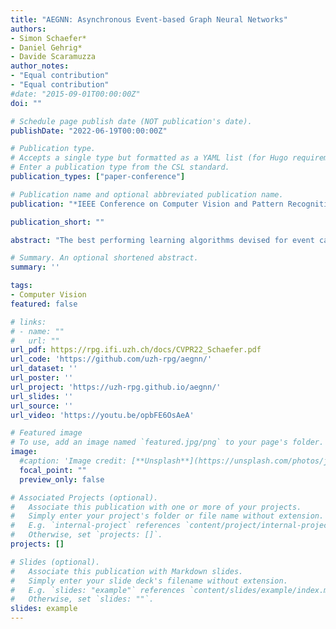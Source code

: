 ```yaml
---
title: "AEGNN: Asynchronous Event-based Graph Neural Networks"
authors:
- Simon Schaefer*
- Daniel Gehrig*
- Davide Scaramuzza
author_notes:
- "Equal contribution"
- "Equal contribution"
#date: "2015-09-01T00:00:00Z"
doi: ""

# Schedule page publish date (NOT publication's date).
publishDate: "2022-06-19T00:00:00Z"

# Publication type.
# Accepts a single type but formatted as a YAML list (for Hugo requirements).
# Enter a publication type from the CSL standard.
publication_types: ["paper-conference"]

# Publication name and optional abbreviated publication name.
publication: "*IEEE Conference on Computer Vision and Pattern Recognition (CVPR)*"

publication_short: ""

abstract: "The best performing learning algorithms devised for event cameras work by first converting events into dense representations that are then processed using standard CNNs. However, these steps discard both the sparsity and high temporal resolution of events, leading to high computational burden and latency. For this reason, recent works have adopted Graph Neural Networks (GNNs), which process events as “static” spatio-temporal graphs, which are inherently ”sparse”. We take this trend one step further by introducing Asynchronous, Event-based Graph Neural Networks (AEGNNs), a novel event-processing paradigm that generalizes standard GNNs to process events as 'evolving' spatio-temporal graphs. AEGNNs follow efficient update rules that restrict recomputation of network activations only to the nodes affected by each new event, thereby significantly reducing both computation and latency for event- by-event processing. AEGNNs are easily trained on synchronous inputs and can be converted to efficient, ”asynchronous” networks at test time. We thoroughly validate our method on object classification and detection tasks, where we show an up to a 200-fold reduction in computational complexity (FLOPs), with similar or even better performance than state-of-the-art asynchronous methods. This reduction in computation directly translates to an 8-fold reduction in computational latency when compared to standard GNNs, which opens the door to low-latency event-based processing."

# Summary. An optional shortened abstract.
summary: ''

tags:
- Computer Vision
featured: false

# links:
# - name: ""
#   url: ""
url_pdf: https://rpg.ifi.uzh.ch/docs/CVPR22_Schaefer.pdf
url_code: 'https://github.com/uzh-rpg/aegnn/'
url_dataset: ''
url_poster: ''
url_project: 'https://uzh-rpg.github.io/aegnn/'
url_slides: ''
url_source: ''
url_video: 'https://youtu.be/opbFE6OsAeA'

# Featured image
# To use, add an image named `featured.jpg/png` to your page's folder. 
image:
  #caption: 'Image credit: [**Unsplash**](https://unsplash.com/photos/jdD8gXaTZsc)'
  focal_point: ""
  preview_only: false

# Associated Projects (optional).
#   Associate this publication with one or more of your projects.
#   Simply enter your project's folder or file name without extension.
#   E.g. `internal-project` references `content/project/internal-project/index.md`.
#   Otherwise, set `projects: []`.
projects: []

# Slides (optional).
#   Associate this publication with Markdown slides.
#   Simply enter your slide deck's filename without extension.
#   E.g. `slides: "example"` references `content/slides/example/index.md`.
#   Otherwise, set `slides: ""`.
slides: example
---
```

